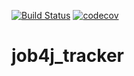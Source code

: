[![Build Status](https://travis-ci.org/anastasia-levina/job4j_tracker.svg?branch=master)](https://travis-ci.org/anastasia-levina/job4j_tracker)
[![codecov](https://codecov.io/gh/anastasia-levina/job4j_tracker/branch/master/graph/badge.svg)](https://codecov.io/gh/anastasia-levina/job4j_tracker)

# job4j_tracker
